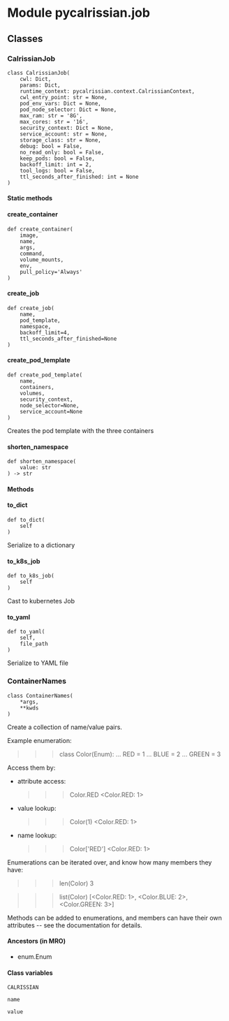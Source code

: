 # Module pycalrissian.job

## Classes

### CalrissianJob

```python3
class CalrissianJob(
    cwl: Dict,
    params: Dict,
    runtime_context: pycalrissian.context.CalrissianContext,
    cwl_entry_point: str = None,
    pod_env_vars: Dict = None,
    pod_node_selector: Dict = None,
    max_ram: str = '8G',
    max_cores: str = '16',
    security_context: Dict = None,
    service_account: str = None,
    storage_class: str = None,
    debug: bool = False,
    no_read_only: bool = False,
    keep_pods: bool = False,
    backoff_limit: int = 2,
    tool_logs: bool = False,
    ttl_seconds_after_finished: int = None
)
```

#### Static methods

    
#### create_container

```python3
def create_container(
    image,
    name,
    args,
    command,
    volume_mounts,
    env,
    pull_policy='Always'
)
```

    
#### create_job

```python3
def create_job(
    name,
    pod_template,
    namespace,
    backoff_limit=4,
    ttl_seconds_after_finished=None
)
```

    
#### create_pod_template

```python3
def create_pod_template(
    name,
    containers,
    volumes,
    security_context,
    node_selector=None,
    service_account=None
)
```

Creates the pod template with the three containers

    
#### shorten_namespace

```python3
def shorten_namespace(
    value: str
) -> str
```

#### Methods

    
#### to_dict

```python3
def to_dict(
    self
)
```

Serialize to a dictionary

    
#### to_k8s_job

```python3
def to_k8s_job(
    self
)
```

Cast to kubernetes Job

    
#### to_yaml

```python3
def to_yaml(
    self,
    file_path
)
```

Serialize to YAML file

### ContainerNames

```python3
class ContainerNames(
    *args,
    **kwds
)
```

Create a collection of name/value pairs.

Example enumeration:

>>> class Color(Enum):
...     RED = 1
...     BLUE = 2
...     GREEN = 3

Access them by:

- attribute access:

  >>> Color.RED
  <Color.RED: 1>

- value lookup:

  >>> Color(1)
  <Color.RED: 1>

- name lookup:

  >>> Color['RED']
  <Color.RED: 1>

Enumerations can be iterated over, and know how many members they have:

>>> len(Color)
3

>>> list(Color)
[<Color.RED: 1>, <Color.BLUE: 2>, <Color.GREEN: 3>]

Methods can be added to enumerations, and members can have their own
attributes -- see the documentation for details.

#### Ancestors (in MRO)

* enum.Enum

#### Class variables

```python3
CALRISSIAN
```

```python3
name
```

```python3
value
```